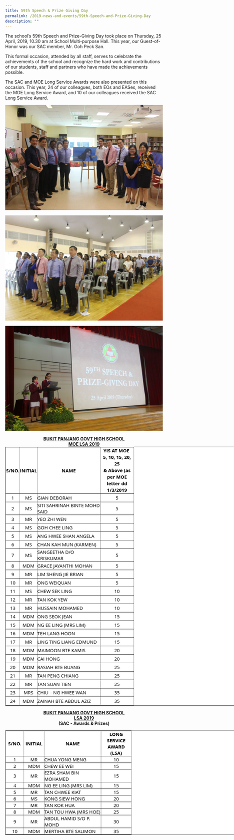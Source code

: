```yaml
---
title: 59th Speech & Prize Giving Day
permalink: /2019-news-and-events/59th-Speech-and-Prize-Giving-Day
description: ""
---
```

The school’s 59th Speech and Prize-Giving Day took place on Thursday, 25 April, 2019, 10.30 am at School Multi-purpose Hall. This year, our Guest-of-Honor was our SAC member, Mr. Goh Peck San.

  

This formal occasion, attended by all staff, serves to celebrate the achievements of the school and recognize the hard work and contributions of our students, staff and partners who have made the achievements possible.

  

The SAC and MOE Long Service Awards were also presented on this occasion. This year, 24 of our colleagues, both EOs and EASes, received the MOE Long Service Award, and 10 of our colleagues received the SAC Long Service Award.

![](/images/Speech%20Day%2001.jpeg)

![](/images/Speech%20Day%2002.jpeg)

![](/images/Speech%20Day%2003.jpeg)



<center><strong><u>BUKIT PANJANG GOVT HIGH SCHOOL</u></strong></center>

<center><strong><u>MOE LSA 2019</u></strong></center>

  

<table border="1" cellspacing="0" cellpadding="0" style="margin: 0px; outline: 0px; padding: 0px; color: rgb(0, 0, 0); font-family: &quot;Open Sans&quot;, sans-serif; font-size: 15px; font-style: normal; font-variant-ligatures: normal; font-variant-caps: normal; font-weight: 400; letter-spacing: normal; orphans: 2; text-align: left; text-transform: none; white-space: normal; widows: 2; word-spacing: 0px; -webkit-text-stroke-width: 0px; background-color: rgb(255, 255, 255); text-decoration-thickness: initial; text-decoration-style: initial; text-decoration-color: initial; width: 820px;"><colgroup style="margin: 0px; outline: 0px; padding: 0px;"><col width="44" style="margin: 0px; outline: 0px; padding: 0px;"><col width="51" style="margin: 0px; outline: 0px; padding: 0px;"><col width="201" style="margin: 0px; outline: 0px; padding: 0px;"><col width="106" style="margin: 0px; outline: 0px; padding: 0px;"></colgroup><tbody style="margin: 0px; outline: 0px; padding: 0px;"><tr style="margin: 0px; outline: 0px; padding: 0px;"><td width="44" height="85" style="margin: 0px; outline: 0px; padding: 0px; text-align: center;"><b style="margin: 0px; outline: 0px; padding: 0px;">S/NO.</b></td><td width="51" style="margin: 0px; outline: 0px; padding: 0px; text-align: center;"><b style="margin: 0px; outline: 0px; padding: 0px;">INITIAL</b></td><td width="201" style="margin: 0px; outline: 0px; padding: 0px; text-align: center;"><b style="margin: 0px; outline: 0px; padding: 0px;">NAME</b></td><td width="106" style="margin: 0px; outline: 0px; padding: 0px;"><div style="margin: 0px; outline: 0px; padding: 0px; line-height: 21px; text-align: center;"><b style="margin: 0px; outline: 0px; padding: 0px; background-color: initial;">YIS AT MOE&nbsp;</b></div><b style="margin: 0px; outline: 0px; padding: 0px;"><div style="margin: 0px; outline: 0px; padding: 0px; line-height: 21px; text-align: center;"><b style="margin: 0px; outline: 0px; padding: 0px; background-color: initial;">5, 10, 15, 20, 25</b></div><div style="margin: 0px; outline: 0px; padding: 0px; line-height: 21px; text-align: center;"><b style="margin: 0px; outline: 0px; padding: 0px; background-color: initial;">&amp; Above (as per MOE letter dd 1/3/2019</b></div></b></td></tr><tr style="margin: 0px; outline: 0px; padding: 0px;"><td height="26" style="margin: 0px; outline: 0px; padding: 0px; text-align: center;">1</td><td style="margin: 0px; outline: 0px; padding: 0px; text-align: center;">MS</td><td style="margin: 0px; outline: 0px; padding: 0px; text-align: left;">GIAN DEBORAH</td><td width="106" style="margin: 0px; outline: 0px; padding: 0px; text-align: center;">5</td></tr><tr style="margin: 0px; outline: 0px; padding: 0px;"><td width="44" height="26" style="margin: 0px; outline: 0px; padding: 0px; text-align: center;">2</td><td style="margin: 0px; outline: 0px; padding: 0px; text-align: center;">MS</td><td width="201" style="margin: 0px; outline: 0px; padding: 0px; text-align: left;">SITI SAHRINAH BINTE MOHD SAID</td><td width="106" style="margin: 0px; outline: 0px; padding: 0px; text-align: center;">5</td></tr><tr style="margin: 0px; outline: 0px; padding: 0px;"><td height="26" style="margin: 0px; outline: 0px; padding: 0px; text-align: center;">3</td><td style="margin: 0px; outline: 0px; padding: 0px; text-align: center;">MR</td><td width="201" style="margin: 0px; outline: 0px; padding: 0px; text-align: left;">YEO ZHI WEN</td><td width="106" style="margin: 0px; outline: 0px; padding: 0px; text-align: center;">5</td></tr><tr style="margin: 0px; outline: 0px; padding: 0px;"><td width="44" height="26" style="margin: 0px; outline: 0px; padding: 0px; text-align: center;">4</td><td style="margin: 0px; outline: 0px; padding: 0px; text-align: center;">MS</td><td style="margin: 0px; outline: 0px; padding: 0px; text-align: left;">GOH CHEE LING</td><td width="106" style="margin: 0px; outline: 0px; padding: 0px; text-align: center;">5</td></tr><tr style="margin: 0px; outline: 0px; padding: 0px;"><td height="26" style="margin: 0px; outline: 0px; padding: 0px; text-align: center;">5</td><td style="margin: 0px; outline: 0px; padding: 0px; text-align: center;">MS</td><td style="margin: 0px; outline: 0px; padding: 0px; text-align: left;">ANG HWEE SHAN ANGELA</td><td width="106" style="margin: 0px; outline: 0px; padding: 0px; text-align: center;">5</td></tr><tr style="margin: 0px; outline: 0px; padding: 0px;"><td width="44" height="26" style="margin: 0px; outline: 0px; padding: 0px; text-align: center;">6</td><td style="margin: 0px; outline: 0px; padding: 0px; text-align: center;">MS</td><td width="201" style="margin: 0px; outline: 0px; padding: 0px; text-align: left;">CHAN KAH MUN (KARMEN)</td><td width="106" style="margin: 0px; outline: 0px; padding: 0px; text-align: center;">5</td></tr><tr style="margin: 0px; outline: 0px; padding: 0px;"><td height="26" style="margin: 0px; outline: 0px; padding: 0px; text-align: center;">7</td><td style="margin: 0px; outline: 0px; padding: 0px; text-align: center;">MS</td><td width="201" style="margin: 0px; outline: 0px; padding: 0px; text-align: left;">SANGEETHA D/O KRISKUMAR</td><td width="106" style="margin: 0px; outline: 0px; padding: 0px; text-align: center;">5</td></tr><tr style="margin: 0px; outline: 0px; padding: 0px;"><td width="44" height="26" style="margin: 0px; outline: 0px; padding: 0px; text-align: center;">8</td><td width="51" style="margin: 0px; outline: 0px; padding: 0px; text-align: center;">MDM</td><td width="201" style="margin: 0px; outline: 0px; padding: 0px; text-align: left;">GRACE JAYANTHI MOHAN</td><td width="106" style="margin: 0px; outline: 0px; padding: 0px; text-align: center;">5</td></tr><tr style="margin: 0px; outline: 0px; padding: 0px;"><td height="26" style="margin: 0px; outline: 0px; padding: 0px; text-align: center;">9</td><td style="margin: 0px; outline: 0px; padding: 0px; text-align: center;">MR</td><td width="201" style="margin: 0px; outline: 0px; padding: 0px; text-align: left;">LIM SHENG JIE BRIAN</td><td width="106" style="margin: 0px; outline: 0px; padding: 0px; text-align: center;">5</td></tr><tr style="margin: 0px; outline: 0px; padding: 0px;"><td width="44" height="26" style="margin: 0px; outline: 0px; padding: 0px; text-align: center;">10</td><td style="margin: 0px; outline: 0px; padding: 0px; text-align: center;">MR</td><td width="201" style="margin: 0px; outline: 0px; padding: 0px; text-align: left;">ONG WEIQUAN</td><td width="106" style="margin: 0px; outline: 0px; padding: 0px; text-align: center;">5</td></tr><tr style="margin: 0px; outline: 0px; padding: 0px;"><td height="26" style="margin: 0px; outline: 0px; padding: 0px; text-align: center;">11</td><td style="margin: 0px; outline: 0px; padding: 0px; text-align: center;">MS</td><td width="201" style="margin: 0px; outline: 0px; padding: 0px; text-align: left;">CHEW SEK LING</td><td width="106" style="margin: 0px; outline: 0px; padding: 0px; text-align: center;">10</td></tr><tr style="margin: 0px; outline: 0px; padding: 0px;"><td width="44" height="26" style="margin: 0px; outline: 0px; padding: 0px; text-align: center;">12</td><td width="51" style="margin: 0px; outline: 0px; padding: 0px; text-align: center;">MR</td><td width="201" style="margin: 0px; outline: 0px; padding: 0px; text-align: left;">TAN KOK YEW</td><td width="106" style="margin: 0px; outline: 0px; padding: 0px; text-align: center;">10</td></tr><tr style="margin: 0px; outline: 0px; padding: 0px;"><td height="26" style="margin: 0px; outline: 0px; padding: 0px; text-align: center;">13</td><td style="margin: 0px; outline: 0px; padding: 0px; text-align: center;">MR</td><td width="201" style="margin: 0px; outline: 0px; padding: 0px; text-align: left;">HUSSAIN MOHAMED</td><td width="106" style="margin: 0px; outline: 0px; padding: 0px; text-align: center;">10</td></tr><tr style="margin: 0px; outline: 0px; padding: 0px;"><td width="44" height="26" style="margin: 0px; outline: 0px; padding: 0px; text-align: center;">14</td><td width="51" style="margin: 0px; outline: 0px; padding: 0px; text-align: center;">MDM</td><td width="201" style="margin: 0px; outline: 0px; padding: 0px; text-align: left;">ONG SEOK JEAN</td><td width="106" style="margin: 0px; outline: 0px; padding: 0px; text-align: center;">15</td></tr><tr style="margin: 0px; outline: 0px; padding: 0px;"><td height="26" style="margin: 0px; outline: 0px; padding: 0px; text-align: center;">15</td><td width="51" style="margin: 0px; outline: 0px; padding: 0px; text-align: center;">MDM</td><td width="201" style="margin: 0px; outline: 0px; padding: 0px; text-align: left;">NG EE LING (MRS LIM)</td><td width="106" style="margin: 0px; outline: 0px; padding: 0px; text-align: center;">15</td></tr><tr style="margin: 0px; outline: 0px; padding: 0px;"><td width="44" height="26" style="margin: 0px; outline: 0px; padding: 0px; text-align: center;">16</td><td width="51" style="margin: 0px; outline: 0px; padding: 0px; text-align: center;">MDM</td><td width="201" style="margin: 0px; outline: 0px; padding: 0px; text-align: left;">TEH LANG HOON</td><td width="106" style="margin: 0px; outline: 0px; padding: 0px; text-align: center;">15</td></tr><tr style="margin: 0px; outline: 0px; padding: 0px;"><td height="26" style="margin: 0px; outline: 0px; padding: 0px; text-align: center;">17</td><td width="51" style="margin: 0px; outline: 0px; padding: 0px; text-align: center;">MR</td><td width="201" style="margin: 0px; outline: 0px; padding: 0px; text-align: left;">LING TING LIANG EDMUND</td><td width="106" style="margin: 0px; outline: 0px; padding: 0px; text-align: center;">15</td></tr><tr style="margin: 0px; outline: 0px; padding: 0px;"><td width="44" height="26" style="margin: 0px; outline: 0px; padding: 0px; text-align: center;">18</td><td width="51" style="margin: 0px; outline: 0px; padding: 0px; text-align: center;">MDM</td><td width="201" style="margin: 0px; outline: 0px; padding: 0px; text-align: left;">MAIMOON BTE KAMIS</td><td width="106" style="margin: 0px; outline: 0px; padding: 0px; text-align: center;">20</td></tr><tr style="margin: 0px; outline: 0px; padding: 0px;"><td height="26" style="margin: 0px; outline: 0px; padding: 0px; text-align: center;">19</td><td width="51" style="margin: 0px; outline: 0px; padding: 0px; text-align: center;">MDM</td><td width="201" style="margin: 0px; outline: 0px; padding: 0px; text-align: left;">CAI HONG</td><td width="106" style="margin: 0px; outline: 0px; padding: 0px; text-align: center;">20</td></tr><tr style="margin: 0px; outline: 0px; padding: 0px;"><td width="44" height="26" style="margin: 0px; outline: 0px; padding: 0px; text-align: center;">20</td><td style="margin: 0px; outline: 0px; padding: 0px; text-align: center;">MDM</td><td width="201" style="margin: 0px; outline: 0px; padding: 0px; text-align: left;">RASIAH BTE BUANG</td><td width="106" style="margin: 0px; outline: 0px; padding: 0px; text-align: center;">25</td></tr><tr style="margin: 0px; outline: 0px; padding: 0px;"><td height="26" style="margin: 0px; outline: 0px; padding: 0px; text-align: center;">21</td><td width="51" style="margin: 0px; outline: 0px; padding: 0px; text-align: center;">MR</td><td width="201" style="margin: 0px; outline: 0px; padding: 0px; text-align: left;">TAN PENG CHIANG</td><td width="106" style="margin: 0px; outline: 0px; padding: 0px; text-align: center;">25</td></tr><tr style="margin: 0px; outline: 0px; padding: 0px;"><td width="44" height="26" style="margin: 0px; outline: 0px; padding: 0px; text-align: center;">22</td><td width="51" style="margin: 0px; outline: 0px; padding: 0px; text-align: center;">MR</td><td width="201" style="margin: 0px; outline: 0px; padding: 0px; text-align: left;">TAN SUAN TIEN</td><td width="106" style="margin: 0px; outline: 0px; padding: 0px; text-align: center;">25</td></tr><tr style="margin: 0px; outline: 0px; padding: 0px;"><td height="26" style="margin: 0px; outline: 0px; padding: 0px; text-align: center;">23</td><td width="51" style="margin: 0px; outline: 0px; padding: 0px; text-align: center;">MRS</td><td width="201" style="margin: 0px; outline: 0px; padding: 0px; text-align: left;">CHIU – NG HWEE WAN</td><td width="106" style="margin: 0px; outline: 0px; padding: 0px; text-align: center;">35</td></tr><tr style="margin: 0px; outline: 0px; padding: 0px;"><td width="44" height="26" style="margin: 0px; outline: 0px; padding: 0px; text-align: center;">24</td><td width="51" style="margin: 0px; outline: 0px; padding: 0px; text-align: center;">MDM</td><td width="201" style="margin: 0px; outline: 0px; padding: 0px; text-align: left;">ZAINAH BTE ABDUL AZIZ</td><td width="106" style="margin: 0px; outline: 0px; padding: 0px; text-align: center;">35</td></tr></tbody></table>

  

<strong><center><u>BUKIT PANJANG GOVT HIGH SCHOOL</u>
	<br><u>LSA 2019</u>
	<br>(SAC - Awards & Prizes)</center></strong>

  

<table border="1" cellspacing="0" cellpadding="0" style="margin: 0px; outline: 0px; padding: 0px; color: rgb(0, 0, 0); font-family: &quot;Open Sans&quot;, sans-serif; font-size: 15px; font-style: normal; font-variant-ligatures: normal; font-variant-caps: normal; font-weight: 400; letter-spacing: normal; orphans: 2; text-align: left; text-transform: none; white-space: normal; widows: 2; word-spacing: 0px; -webkit-text-stroke-width: 0px; background-color: rgb(255, 255, 255); text-decoration-thickness: initial; text-decoration-style: initial; text-decoration-color: initial; width: 820px;"><colgroup style="margin: 0px; outline: 0px; padding: 0px;"><col width="57" style="margin: 0px; outline: 0px; padding: 0px;"><col width="64" style="margin: 0px; outline: 0px; padding: 0px;"><col width="181" style="margin: 0px; outline: 0px; padding: 0px;"><col width="96" style="margin: 0px; outline: 0px; padding: 0px;"></colgroup><tbody style="margin: 0px; outline: 0px; padding: 0px;"><tr style="margin: 0px; outline: 0px; padding: 0px;"><td width="57" height="34" style="margin: 0px; outline: 0px; padding: 0px; text-align: center;"><b style="margin: 0px; outline: 0px; padding: 0px;">S/NO.</b></td><td width="64" style="margin: 0px; outline: 0px; padding: 0px; text-align: center;"><b style="margin: 0px; outline: 0px; padding: 0px;">INITIAL</b></td><td width="181" style="margin: 0px; outline: 0px; padding: 0px; text-align: center;"><b style="margin: 0px; outline: 0px; padding: 0px;">NAME</b></td><td width="96" style="margin: 0px; outline: 0px; padding: 0px; text-align: center;"><b style="margin: 0px; outline: 0px; padding: 0px;">LONG SERVICE AWARD (LSA)</b></td></tr><tr style="margin: 0px; outline: 0px; padding: 0px;"><td height="20" style="margin: 0px; outline: 0px; padding: 0px; text-align: center;">1</td><td style="margin: 0px; outline: 0px; padding: 0px; text-align: center;">MR</td><td style="margin: 0px; outline: 0px; padding: 0px; text-align: left;">CHUA YONG MENG</td><td style="margin: 0px; outline: 0px; padding: 0px; text-align: center;">10</td></tr><tr style="margin: 0px; outline: 0px; padding: 0px;"><td width="57" height="20" style="margin: 0px; outline: 0px; padding: 0px; text-align: center;">2</td><td width="64" style="margin: 0px; outline: 0px; padding: 0px; text-align: center;">MDM</td><td width="181" style="margin: 0px; outline: 0px; padding: 0px; text-align: left;">CHEW EE WEI</td><td style="margin: 0px; outline: 0px; padding: 0px; text-align: center;">15</td></tr><tr style="margin: 0px; outline: 0px; padding: 0px;"><td height="20" style="margin: 0px; outline: 0px; padding: 0px; text-align: center;">3</td><td width="64" style="margin: 0px; outline: 0px; padding: 0px; text-align: center;">MR</td><td width="181" style="margin: 0px; outline: 0px; padding: 0px; text-align: left;">EZRA SHAM BIN MOHAMED</td><td style="margin: 0px; outline: 0px; padding: 0px; text-align: center;">15</td></tr><tr style="margin: 0px; outline: 0px; padding: 0px;"><td width="57" height="20" style="margin: 0px; outline: 0px; padding: 0px; text-align: center;">4</td><td width="64" style="margin: 0px; outline: 0px; padding: 0px; text-align: center;">MDM</td><td width="181" style="margin: 0px; outline: 0px; padding: 0px; text-align: left;">NG EE LING (MRS LIM)</td><td style="margin: 0px; outline: 0px; padding: 0px; text-align: center;">15</td></tr><tr style="margin: 0px; outline: 0px; padding: 0px;"><td height="20" style="margin: 0px; outline: 0px; padding: 0px; text-align: center;">5</td><td width="64" style="margin: 0px; outline: 0px; padding: 0px; text-align: center;">MR</td><td width="181" style="margin: 0px; outline: 0px; padding: 0px; text-align: left;">TAN CHWEE KIAT</td><td style="margin: 0px; outline: 0px; padding: 0px; text-align: center;">15</td></tr><tr style="margin: 0px; outline: 0px; padding: 0px;"><td width="57" height="20" style="margin: 0px; outline: 0px; padding: 0px; text-align: center;">6</td><td width="64" style="margin: 0px; outline: 0px; padding: 0px; text-align: center;">MS</td><td width="181" style="margin: 0px; outline: 0px; padding: 0px; text-align: left;">KONG SIEW HONG</td><td style="margin: 0px; outline: 0px; padding: 0px; text-align: center;">20</td></tr><tr style="margin: 0px; outline: 0px; padding: 0px;"><td height="20" style="margin: 0px; outline: 0px; padding: 0px; text-align: center;">7</td><td width="64" style="margin: 0px; outline: 0px; padding: 0px; text-align: center;">MR</td><td width="181" style="margin: 0px; outline: 0px; padding: 0px; text-align: left;">TAN KOK HUA</td><td style="margin: 0px; outline: 0px; padding: 0px; text-align: center;">20</td></tr><tr style="margin: 0px; outline: 0px; padding: 0px;"><td width="57" height="20" style="margin: 0px; outline: 0px; padding: 0px; text-align: center;">8</td><td width="64" style="margin: 0px; outline: 0px; padding: 0px; text-align: center;">MDM</td><td width="181" style="margin: 0px; outline: 0px; padding: 0px; text-align: left;">TAN TOU HWA (MRS HOE)</td><td style="margin: 0px; outline: 0px; padding: 0px; text-align: center;">25</td></tr><tr style="margin: 0px; outline: 0px; padding: 0px;"><td height="20" style="margin: 0px; outline: 0px; padding: 0px; text-align: center;">9</td><td width="64" style="margin: 0px; outline: 0px; padding: 0px; text-align: center;">MR</td><td width="181" style="margin: 0px; outline: 0px; padding: 0px; text-align: left;">ABDUL HAMID S/O P. MOHD</td><td style="margin: 0px; outline: 0px; padding: 0px; text-align: center;">30</td></tr><tr style="margin: 0px; outline: 0px; padding: 0px;"><td width="57" height="20" style="margin: 0px; outline: 0px; padding: 0px; text-align: center;">10</td><td width="64" style="margin: 0px; outline: 0px; padding: 0px; text-align: center;">MDM</td><td width="181" style="margin: 0px; outline: 0px; padding: 0px; text-align: left;">MERTIHA BTE SALIMON</td><td style="margin: 0px; outline: 0px; padding: 0px; text-align: center;">35</td></tr></tbody></table>